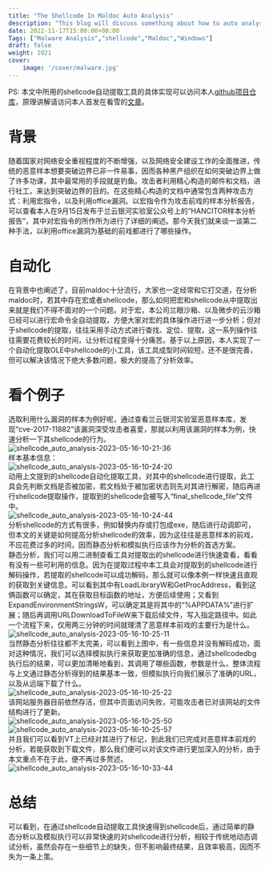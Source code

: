 ```yaml
---
title: "The Shellcode In Maldoc Auto Analysis"
description: "This blog will discuss something about how to auto analysis shellcode in maldoc"
date: 2022-11-17T15:00:00+08:00
Tags: ["Malware Analysis","shellcode","Maldoc","Windows"]
draft: false
weight: 1021
cover: 
    image: '/cover/malware.jpg'
---
```


PS: 本文中所用的shellcode自动提取工具的具体实现可以访问本人[github项目仓库](https://github.com/g0mxxm/shellcode_extractor_for_maldoc)，原理讲解请访问本人首发在看雪的[文章](https://bbs.kanxue.com/thread-275559.htm)。

# 背景  
随着国家对网络安全重视程度的不断增强，以及网络安全建设工作的全面推进，传统的恶意样本想要突破边界已非一件易事，因而各种黑产组织在如何突破边界上做了许多功课，其中最常用的手段就是钓鱼。攻击者利用精心构造的邮件和文档，进行社工，来达到突破边界的目的。在这些精心构造的文档中通常包含两种攻击方式：利用宏指令，以及利用office漏洞。以宏指令作为攻击前戏的样本分析报告，可以查看本人在9月15日发布于兰云银河实验室公众号上的“HANCITOR样本分析报告”，其中对宏指令的所作所为进行了详细的阐述。那今天我们就来谈一谈第二种手法，以利用office漏洞为基础的前戏都进行了哪些操作。
# 自动化  
在背景中也阐述了，目前maldoc十分流行，大家也一定经常和它打交道，在分析maldoc时，若其中存在宏或者shellcode，那么如何把宏和shellcode从中提取出来就是我们不得不面对的一个问题。对于宏，本公司兰眼沙箱、以及微步的云沙箱已经可以进行宏命令全自动提取，方便大家对宏的具体操作进行进一步分析；但对于shellcode的提取，往往采用手动方式进行查找、定位、提取，这一系列操作往往需要花费较长的时间，让分析过程变得十分痛苦。基于以上原因，本人实现了一个自动化提取OLE中shellcode的小工具，该工具成型时间较短，还不是很完善，但可以解决该情况下绝大多数问题，极大的提高了分析效率。  
# 看个例子  
选取利用什么漏洞的样本为例好呢，通过查看兰云银河实验室恶意样本库，发现“cve-2017-11882”该漏洞深受攻击者喜爱，那就以利用该漏洞的样本为例，快速分析一下其shellcode的行为。  
![shellcode_auto_analysis-2023-05-16-10-21-36](https://g0mx-picbed.oss-cn-beijing.aliyuncs.com/blogs/pictures/shellcode_auto_analysis-2023-05-16-10-21-36.png)  
样本基本信息：  
![shellcode_auto_analysis-2023-05-16-10-24-20](https://g0mx-picbed.oss-cn-beijing.aliyuncs.com/blogs/pictures/shellcode_auto_analysis-2023-05-16-10-24-20.png)  
动用上文提到的shellcode自动化提取工具，对其中的shellcode进行提取，此工具会先判断文档是否被加密，若文档处于被加密状态则先对其进行解密，随后再进行shellcode提取操作，提取到的shellcode会被写入“final_shellcode_file”文件中。  
![shellcode_auto_analysis-2023-05-16-10-24-44](https://g0mx-picbed.oss-cn-beijing.aliyuncs.com/blogs/pictures/shellcode_auto_analysis-2023-05-16-10-24-44.png)  
分析shellcode的方式有很多，例如替换内存或打包成exe，随后进行动调即可，但本文的关键是如何提高分析shellcode的效率，因为这往往是恶意样本的前戏，不应花费过多的时间，因而静态分析和模拟执行应该作为分析的首选方案。  
静态分析，我们可以用二进制查看工具对提取出的shellcode进行快速查看，看看有没有一些可利用的信息。因为在提取过程中本工具会对提取到的shellcode进行解码操作，若提取的shellcode可以成功解码，那么就可以像本例一样快速且直观的获取到关键信息。可以看到其中有LoadLibraryW和GetProcAddress，看到这俩函数可以确定，其在获取目标函数的地址，方便后续使用；又看到ExpandEnvironmentStringsW，可以确定其是将其中的“%APPDATA%”进行扩展；随后再调用URLDownloadToFileW来下载后续文件，写入指定路径中。如此一个流程下来，仅用两三分钟的时间就理清了恶意样本前戏的主要行为是什么。  
![shellcode_auto_analysis-2023-05-16-10-25-11](https://g0mx-picbed.oss-cn-beijing.aliyuncs.com/blogs/pictures/shellcode_auto_analysis-2023-05-16-10-25-11.png)  
当然静态分析往往都不太完美，可以看到上图中，有一些信息并没有解码成功，面对这种情况，我们可以选择模拟执行来获取更加准确的信息，通过shellcodedbg执行后的结果，可以更加清晰地看到，其调用了哪些函数，参数是什么，整体流程与上文通过静态分析得到的结果基本一致，但模拟执行向我们展示了准确的URL，以及从远端下载了什么。  
![shellcode_auto_analysis-2023-05-16-10-25-22](https://g0mx-picbed.oss-cn-beijing.aliyuncs.com/blogs/pictures/shellcode_auto_analysis-2023-05-16-10-25-22.png)  
该网站服务器目前依然存活，但其中页面访问失败，可能攻击者已对该网站的文件结构进行了更新。  
![shellcode_auto_analysis-2023-05-16-10-25-50](https://g0mx-picbed.oss-cn-beijing.aliyuncs.com/blogs/pictures/shellcode_auto_analysis-2023-05-16-10-25-50.png)  
![shellcode_auto_analysis-2023-05-16-10-25-57](https://g0mx-picbed.oss-cn-beijing.aliyuncs.com/blogs/pictures/shellcode_auto_analysis-2023-05-16-10-25-57.png)  
并且我们可以看到VT上已经对其进行了标记，到此我们已完成对恶意样本前戏的分析，若能获取到下载文件，那么我们便可以对该文件进行更加深入的分析，由于本文重点不在于此，便不再过多赘述。  
![shellcode_auto_analysis-2023-05-16-10-33-44](https://g0mx-picbed.oss-cn-beijing.aliyuncs.com/blogs/pictures/shellcode_auto_analysis-2023-05-16-10-33-44.png)

# 总结  
可以看到，在通过shellcode自动提取工具快速得到shellcode后，通过简单的静态分析以及模拟执行可以非常快速的对shellcode进行分析，相较于传统地动态调试分析，虽然会存在一些细节上的缺失，但不影响最终结果，且效率极高，因而不失为一条上策。  